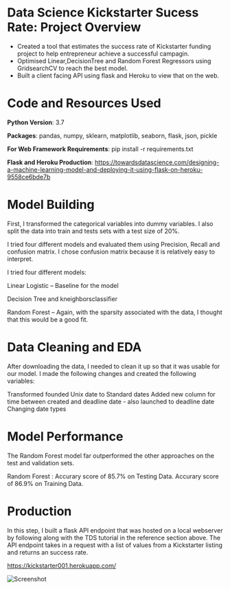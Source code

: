 # Data Science Kickstarter Sucess Rate: Project Overview

* Created a tool that estimates the success rate of Kickstarter funding project to help entrepreneur achieve a successful campagin.
* Optimised Linear,DecisionTree and Random Forest Regressors using GridsearchCV to reach the best model.
* Built a client facing API using flask and Heroku to view that on the web.

# Code and Resources Used

**Python Version**: 3.7

**Packages**: pandas, numpy, sklearn, matplotlib, seaborn, flask, json, pickle

**For Web Framework Requirements**: pip install -r requirements.txt

**Flask and Heroku Production**: https://towardsdatascience.com/designing-a-machine-learning-model-and-deploying-it-using-flask-on-heroku-9558ce6bde7b


# Model Building 
First, I transformed the categorical variables into dummy variables. I also split the data into train and tests sets with a test size of 20%.

I tried four different models and evaluated them using Precision, Recall and confusion matrix. I chose confusion matrix because it is relatively easy to interpret.

I tried four different models:

Linear Logistic – Baseline for the model

Decision Tree and kneighborsclassifier 

Random Forest – Again, with the sparsity associated with the data, I thought that this would be a good fit.

# Data Cleaning and EDA
After downloading the data, I needed to clean it up so that it was usable for our model. I made the following changes and created the following variables:

Transformed founded Unix date to Standard dates
Added new column for time between created and deadline date - also launched to deadline date 
Changing date types 




# Model Performance
The Random Forest model far outperformed the other approaches on the test and validation sets.

Random Forest :
Accurary score of 85.7% on Testing Data. 
Accurary score of 86.9% on Training Data. 


# Production 
In this step, I built a flask API endpoint that was hosted on a local webserver by following along with the TDS tutorial in the reference section above. The API endpoint takes in a request with a list of values from a Kickstarter listing and returns an success rate.

https://kickstarter001.herokuapp.com/

![Screenshot](heroku.png)
